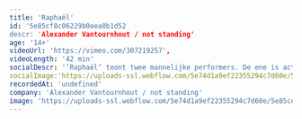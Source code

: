 ```yaml
---
title: 'Raphaël'
id: '5e85cf8c06229b0eea0b1d52
descr: 'Alexander Vantournhout / not standing'
age: '14+'
videoUrl: 'https://vimeo.com/307219257',
videoLength: '42 min'
socialDescr: '‘Raphaël’ toont twee mannelijke performers. De ene is actief en handelt (hij), de ander is schijnbaar levenloos en inert (hem). Hij tracht hem te manipuleren tot ideale dans- of sparringpartner, maar wordt in die poging tegelijk zelf tot ding gemaakt. Samen dansen ze een geforceerd duet. Beide lichamen meten de grenzen op tussen intimiteit en perversie, tussen subject en object. Vervolgens doen ze die grenzen vervagen in wederzijdse medeplichtigheid."Je ziet het niet zo vaak: spectaculair anti-spektakel, met zoveel diepere lagen onder een lichamelijke confrontatie die extreem tastbaar en erg toegankelijk is. Het duidt op grote kunst van een artiest met een grote toekomst." (****, De Standaard)'
socialImage:'https://uploads-ssl.webflow.com/5e74d1a9ef22355294c7d60e/5e85ceba17664b211792a488_Raphael%20-%20Bart%20Grietens-web.jpg'
recordedAt: 'undefined'
company: 'Alexander Vantournhout / not standing'
image: 'https://uploads-ssl.webflow.com/5e74d1a9ef22355294c7d60e/5e85ceba17664b211792a488_Raphael%20-%20Bart%20Grietens-web.jpg'
---
```

